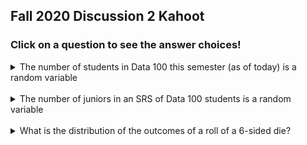 ## Fall 2020 Discussion 2 Kahoot

### Click on a question to see the answer choices!

<!-- Question Template:

<details>
  <summary>
    The number of students in Data 100 this semester (as of today) is a random variable
  </summary>
  
  <br />

  - True
  - False
<details>
  <summary style="color:blue;">Answer</summary>

  **False**
</details>
</details> -->

<details>
  <summary>
    The number of students in Data 100 this semester (as of today) is a random variable
  </summary>
  
  <br />

  - True
  - False
<details>
  <summary style="color:blue;">Answer</summary>

  **False**
</details>
</details>

<br />

<details>
  <summary>
    The number of juniors in an SRS of Data 100 students is a random variable
  </summary>
  
  <br />

  - True
  - False
<details>
  <summary style="color:blue;">Answer</summary>

  **True**
</details>
</details>

<br />

<details>
  <summary>
    What is the distribution of the outcomes of a roll of a 6-sided die?
  </summary>
  
  <br />

  - Bernoulli
  - Binomial
  - Uniform
  - oof idk
<details>
  <summary style="color:blue;">Answer</summary>

  **Uniform**
</details>
</details>